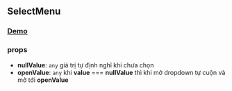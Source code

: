 ## SelectMenu

### [Demo](https://absol.cf/libs/absol-acomp/demo/selectmenu.html)

### props

* **nullValue**: `any` giá trị tự định nghĩ khi chưa chọn
* **openValue**: `any` khi **value** === **nullValue** thì khi mở dropdown tự cuộn và mở tới **openValue**